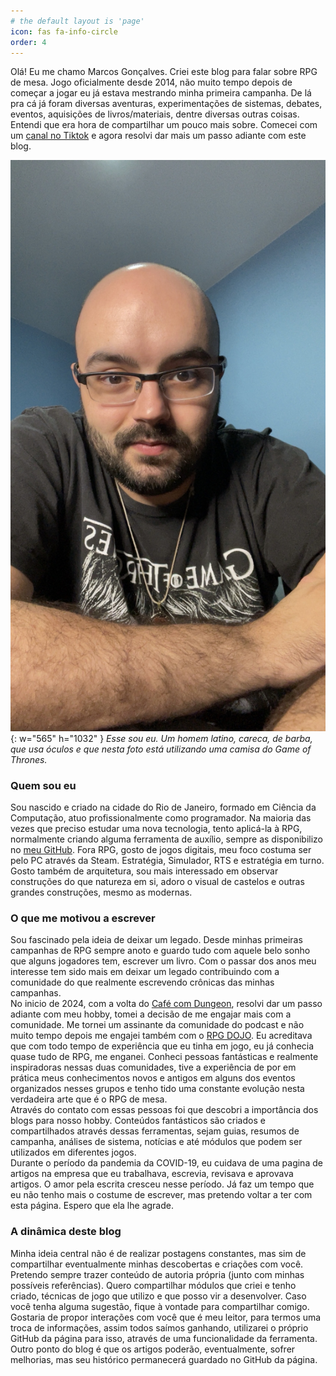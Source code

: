```yaml
---
# the default layout is 'page'
icon: fas fa-info-circle
order: 4
---
```


Olá! Eu me chamo Marcos Gonçalves. Criei este blog para falar sobre RPG de mesa.
Jogo oficialmente desde 2014, não muito tempo depois de começar a jogar eu já estava mestrando minha primeira campanha.
De lá pra cá já foram diversas aventuras, experimentações de sistemas, debates, eventos, aquisições de livros/materiais, dentre diversas outras coisas.
Entendi que era hora de compartilhar um pouco mais sobre. Comecei com um [canal no Tiktok](https://www.tiktok.com/@carecadorpg) e agora resolvi dar mais um passo adiante com este blog.

![marcos](/assets/img/personal/marcos.jpg){: w="565" h="1032" }
_Esse sou eu. Um homem latino, careca, de barba, que usa óculos e que nesta foto está utilizando uma camisa do Game of Thrones._

### Quem sou eu
Sou nascido e criado na cidade do Rio de Janeiro, formado em Ciência da Computação, atuo profissionalmente como programador.
Na maioria das vezes que preciso estudar uma nova tecnologia, tento aplicá-la à RPG, normalmente criando alguma ferramenta de auxílio, sempre as disponibilizo no [meu GitHub](https://github.com/coppolaop).
Fora RPG, gosto de jogos digitais, meu foco costuma ser pelo PC através da Steam. Estratégia, Simulador, RTS e estratégia em turno.</br>
Gosto também de arquitetura, sou mais interessado em observar construções do que natureza em si, adoro o visual de castelos e outras grandes construções, mesmo as modernas.

### O que me motivou a escrever
Sou fascinado pela ideia de deixar um legado. Desde minhas primeiras campanhas de RPG sempre anoto e guardo tudo com aquele belo sonho que alguns jogadores tem, escrever um livro.
Com o passar dos anos meu interesse tem sido mais em deixar um legado contribuindo com a comunidade do que realmente escrevendo crônicas das minhas campanhas.</br>
No inicio de 2024, com a volta do [Café com Dungeon](https://open.spotify.com/show/3UxFPDdpiQMnoqVnGWgZWG?si=847062d37886404a), resolvi dar um passo adiante com meu hobby, tomei a decisão de me engajar mais com a comunidade. Me tornei um assinante da comunidade do podcast e não muito tempo depois me engajei também com o [RPG DOJO](https://cobbi.notion.site/O-que-RPG-DOJO-0a761aab6140423fad63c1822e14e2fb#67963f55fc5e425f82405e0eae3a258a). Eu acreditava que com todo tempo de experiência que eu tinha em jogo, eu já conhecia quase tudo de RPG, me enganei. Conheci pessoas fantásticas e realmente inspiradoras nessas duas comunidades, tive a experiência de por em prática meus conhecimentos novos e antigos em alguns dos eventos organizados nesses grupos e tenho tido uma constante evolução nesta verdadeira arte que é o RPG de mesa.</br>
Através do contato com essas pessoas foi que descobri a importância dos blogs para nosso hobby. Conteúdos fantásticos são criados e compartilhados através dessas ferramentas, sejam guias, resumos de campanha, análises de sistema, notícias e até módulos que podem ser utilizados em diferentes jogos.</br>
Durante o período da pandemia da COVID-19, eu cuidava de uma pagina de artigos na empresa que eu trabalhava, escrevia, revisava e aprovava artigos. O amor pela escrita cresceu nesse período. Já faz um tempo que eu não tenho mais o costume de escrever, mas pretendo voltar a ter com esta página. Espero que ela lhe agrade.

### A dinâmica deste blog
Minha ideia central não é de realizar postagens constantes, mas sim de compartilhar eventualmente minhas descobertas e criações com você. Pretendo sempre trazer conteúdo de autoria própria (junto com minhas possíveis referências). Quero compartilhar módulos que criei e tenho criado, técnicas de jogo que utilizo e que posso vir a desenvolver. Caso você tenha alguma sugestão, fique à vontade para compartilhar comigo.
Gostaria de propor interações com você que é meu leitor, para termos uma troca de informações, assim todos saímos ganhando, utilizarei o próprio GitHub da página para isso, através de uma funcionalidade da ferramenta.</br>
Outro ponto do blog é que os artigos poderão, eventualmente, sofrer melhorias, mas seu histórico permanecerá guardado no GitHub da página.